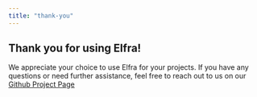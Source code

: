 ```yaml
---
title: "thank-you"
---
```


## Thank you for using Elfra!

We appreciate your choice to use Elfra for your projects. If you have any questions or need further assistance, feel free to reach out to us on our [Github Project Page](https://github.com/Saftladen-Tech/Elfra/discussions)
